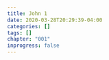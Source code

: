 ```yaml
---
title: John 1
date: 2020-03-28T20:29:39-04:00
categories: []
tags: []
chapter: "001"
inprogress: false
---
```


